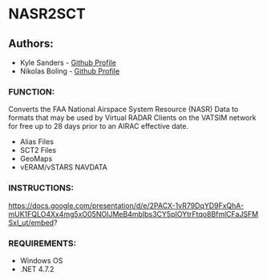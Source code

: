 # NASR2SCT

## Authors: 
- Kyle Sanders - [Github Profile](https://github.com/KSanders7070)
- Nikolas Boling - [Github Profile](https://github.com/Nikolai558)

### FUNCTION:
Converts the FAA National Airspace System Resource (NASR) Data to formats that may be used by Virtual RADAR Clients on the VATSIM network for free up to 28 days prior to an AIRAC effective date.
- Alias Files
- SCT2 Files
- GeoMaps
- vERAM/vSTARS NAVDATA

### INSTRUCTIONS:
https://docs.google.com/presentation/d/e/2PACX-1vR79DqYD9FxQhA-mUK1FQLO4Xx4mg5xO05NOIJMeB4mbIbs3CY5pIOYtrFtqo8BfmlCFaJSFMSxI_ut/embed?

### REQUIREMENTS:
- Windows OS
- .NET 4.7.2


